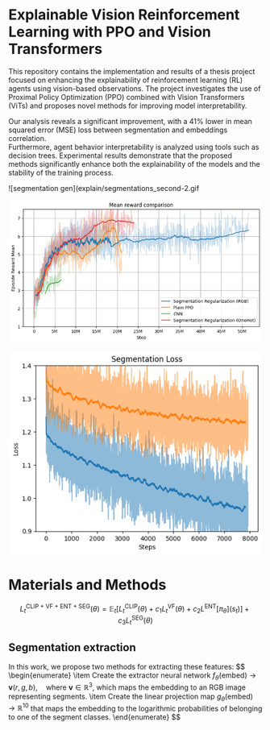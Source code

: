 # Explainable Vision Reinforcement Learning with PPO and Vision Transformers

This repository contains the implementation and results of a thesis project focused on enhancing the explainability of reinforcement learning (RL) agents using vision-based observations. 
The project investigates the use of Proximal Policy Optimization (PPO) combined with Vision Transformers (ViTs) and proposes novel methods for improving model interpretability.

 Our analysis reveals a significant improvement, with a 41% lower in mean squared error (MSE) loss between segmentation and embeddings correlation.  
 Furthermore, agent behavior interpretability is analyzed using tools such as decision trees. 
 Experimental results demonstrate that the proposed methods significantly enhance both the explainability of the models and the stability of the training process.
 
![segmentation gen](explain/segmentations_second-2.gif

![rewards](plots/reward-comp.png)

![explainer](plots/comp-explainer-loss.png)


# Materials and Methods
$$
L_t^{\text{CLIP}+\text{VF}+\text{ENT}+\text{SEG}}(\theta) = \mathbb{E}_t[L_t^\text{CLIP}(\theta)+c_1L_t^{\text{VF}}(\theta)+c_2L^\text{ENT}[\pi_\theta](s_t)]+c_3L_t^\text{SEG}(\theta)
$$

## Segmentation extraction
In this work, we propose two methods for extracting these features:
$$
\begin{enumerate}
    \item Create the extractor neural network $f_\theta(\text{embed}) \rightarrow \mathbf{v}(r, g, b), \quad \text{where } \mathbf{v} \in \mathbb{R}^3$, which maps the embedding to an RGB image representing segments.
    \item Create the linear projection map $g_\theta(\text{embed}) \rightarrow \mathbb{R}^{10}$ that maps the embedding to the logarithmic probabilities of belonging to one of the segment classes.
\end{enumerate}
$$

